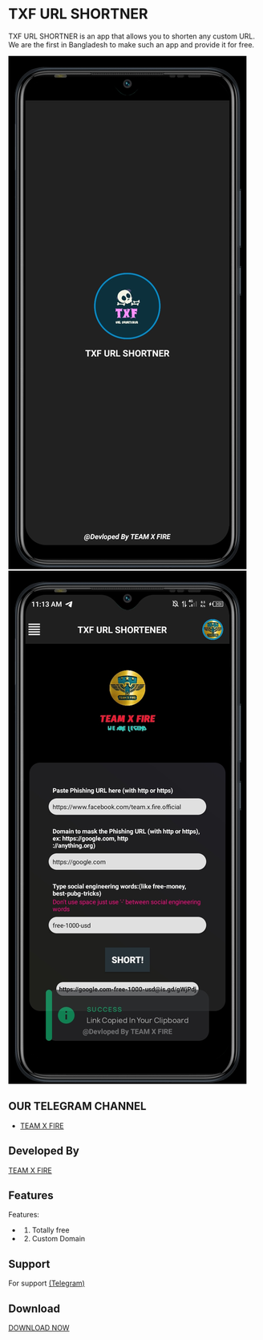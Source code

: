 # TXF URL SHORTNER
  TXF URL SHORTNER is an app that allows you to shorten any custom URL. We are the first in Bangladesh to make such an app and provide it for free.
   
 ![Logo](Screenshot_20221126-111728.jpg) 
 ![Logo](Screenshot_20221126-111358.jpg)
  
  
  
 ## OUR TELEGRAM CHANNEL
  
 - [TEAM X FIRE](https://t.me/TXF2022) 
  
  
 ## Developed By
  
  
 <a href="https://www.facebook.com/team.x.fire.official">TEAM X FIRE</a> 
  
  
 ## Features 
  
  
  
 Features:  
 - 1) Totally free
 - 2) Custom Domain
  
  
  
  
 ## Support 
  
 For support <a href="https://t.me/CyberExpertMamun">(Telegram)</a>
  
  
 ## Download  
 <a href="https://github.com/teamxfire/TXF-URL-SHORTNER/raw/main/TXF%20URL%20SHORTNER.apk">DOWNLOAD NOW</a> 
 


